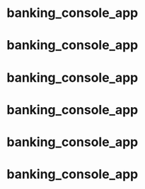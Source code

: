 # banking_console_app
# banking_console_app
# banking_console_app
# banking_console_app
# banking_console_app
# banking_console_app

